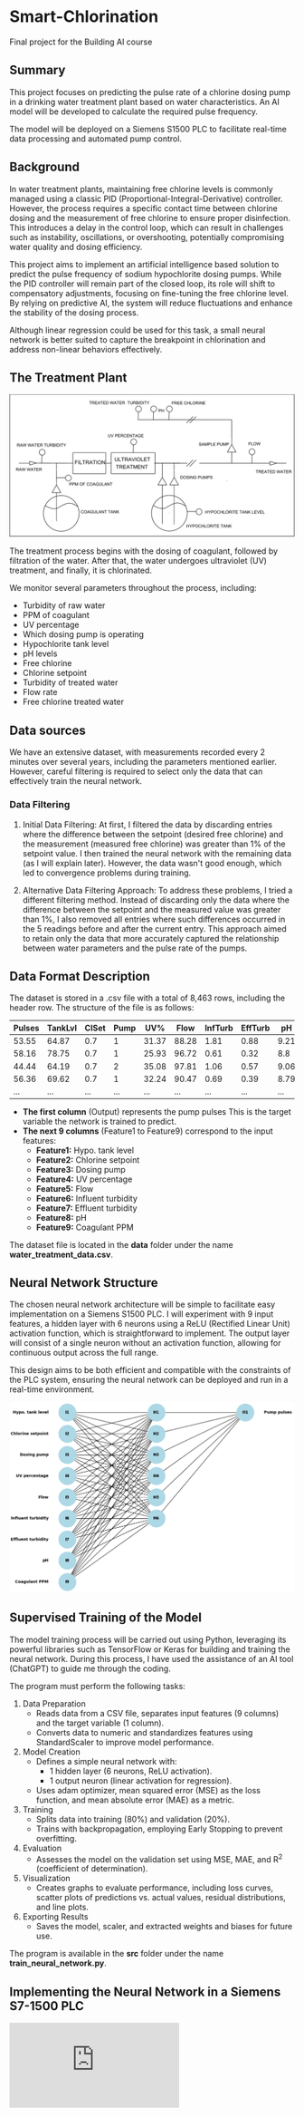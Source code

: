 <!-- This is the markdown template for the final project of the Building AI course, 
created by Reaktor Innovations and University of Helsinki. 
Copy the template, paste it to your GitHub README and edit! -->

# Smart-Chlorination
Final project for the Building AI course


## Summary

This project focuses on predicting the pulse rate of a chlorine dosing pump in a drinking water treatment plant based on water characteristics. An AI model will be developed to calculate the required pulse frequency.

The model will be deployed on a Siemens S1500 PLC to facilitate real-time data processing and automated pump control.

## Background

In water treatment plants, maintaining free chlorine levels is commonly managed using a classic PID (Proportional-Integral-Derivative) controller. However, the process requires a specific contact time between chlorine dosing and the measurement of free chlorine to ensure proper disinfection. This introduces a delay in the control loop, which can result in challenges such as instability, oscillations, or overshooting, potentially compromising water quality and dosing efficiency.

This project aims to implement an artificial intelligence based solution to predict the pulse frequency of sodium hypochlorite dosing pumps. While the PID controller will remain part of the closed loop, its role will shift to compensatory adjustments, focusing on fine-tuning the free chlorine level. By relying on predictive AI, the system will reduce fluctuations and enhance the stability of the dosing process.

Although linear regression could be used for this task, a small neural network is better suited to capture the breakpoint in chlorination and address non-linear behaviors effectively.


## The Treatment Plant

![treatment_plant_diagram](./images/treatment_plant_diagram.png)

The treatment process begins with the dosing of coagulant, followed by filtration of the water. After that, the water undergoes ultraviolet (UV) treatment, and finally, it is chlorinated.

We monitor several parameters throughout the process, including:

- Turbidity of raw water
- PPM of coagulant
- UV percentage
- Which dosing pump is operating
- Hypochlorite tank level
- pH levels
- Free chlorine
- Chlorine setpoint
- Turbidity of treated water
- Flow rate
- Free chlorine treated water

## Data sources
We have an extensive dataset, with measurements recorded every 2 minutes over several years, including the parameters mentioned earlier. However, careful filtering is required to select only the data that can effectively train the neural network.

### Data Filtering
1. Initial Data Filtering:
At first, I filtered the data by discarding entries where the difference between the setpoint (desired free chlorine) and the measurement (measured free chlorine) was greater than 1% of the setpoint value. I then trained the neural network with the remaining data (as I will explain later). However, the data wasn't good enough, which led to convergence problems during training.

2. Alternative Data Filtering Approach:
To address these problems, I tried a different filtering method. Instead of discarding only the data where the difference between the setpoint and the measured value was greater than 1%, I also removed all entries where such differences occurred in the 5 readings before and after the current entry. This approach aimed to retain only the data that more accurately captured the relationship between water parameters and the pulse rate of the pumps.

## Data Format Description
The dataset is stored in a .csv file with a total of 8,463 rows, including the header row. The structure of the file is as follows:

| Pulses | TankLvl | ClSet | Pump | UV%   | Flow  | InfTurb | EffTurb | pH   | CoagPPM |
|--------|---------|-------|------|-------|-------|---------|---------|------|---------|
| 53.55  | 64.87   | 0.7   | 1    | 31.37 | 88.28 | 1.81    | 0.88    | 9.21 | 0       |
| 58.16  | 78.75   | 0.7   | 1    | 25.93 | 96.72 | 0.61    | 0.32    | 8.8  | 0       |
| 44.44  | 64.19   | 0.7   | 2    | 35.08 | 97.81 | 1.06    | 0.57    | 9.06 | 0       |
| 56.36  | 69.62   | 0.7   | 1    | 32.24 | 90.47 | 0.69    | 0.39    | 8.79 | 0       |
| ...    | ...     | ...   | ...  | ...   | ...   | ...     | ...     | ...  | ...     |

- **The first column** (Output) represents the pump pulses This is the target variable the network is trained to predict.
- **The next 9 columns** (Feature1 to Feature9) correspond to the input features:
  - **Feature1:** Hypo. tank level
  - **Feature2:** Chlorine setpoint
  - **Feature3:** Dosing pump
  - **Feature4:** UV percentage
  - **Feature5:** Flow
  - **Feature6:** Influent turbidity
  - **Feature7:** Effluent turbidity
  - **Feature8:** pH
  - **Feature9:** Coagulant PPM
 
The dataset file is located in the **data** folder under the name **water_treatment_data.csv**.

## Neural Network Structure
The chosen neural network architecture will be simple to facilitate easy implementation on a Siemens S1500 PLC. I will experiment with 9 input features, a hidden layer with 6 neurons using a ReLU (Rectified Linear Unit) activation function, which is straightforward to implement. The output layer will consist of a single neuron without an activation function, allowing for continuous output across the full range.

This design aims to be both efficient and compatible with the constraints of the PLC system, ensuring the neural network can be deployed and run in a real-time environment.

![NeuralNetworkDiagram](./images/NeuralNetworkDiagram.png)

## Supervised Training of the Model
The model training process will be carried out using Python, leveraging its powerful libraries such as TensorFlow or Keras for building and training the neural network. During this process, I have used the assistance of an AI tool (ChatGPT) to guide me through the coding.

The program must perform the following tasks:
1. Data Preparation
   - Reads data from a CSV file, separates input features (9 columns) and the target variable (1 column).
   - Converts data to numeric and standardizes features using StandardScaler to improve model performance.
2. Model Creation
   - Defines a simple neural network with:
     - 1 hidden layer (6 neurons, ReLU activation).
     - 1 output neuron (linear activation for regression).
   - Uses adam optimizer, mean squared error (MSE) as the loss function, and mean absolute error (MAE) as a metric.
3. Training
   - Splits data into training (80%) and validation (20%).
   - Trains with backpropagation, employing Early Stopping to prevent overfitting.
4. Evaluation
    - Assesses the model on the validation set using MSE, MAE, and R<sup>2</sup>
  (coefficient of determination).
5. Visualization
   - Creates graphs to evaluate performance, including loss curves, scatter plots of predictions vs. actual values, residual distributions, and line plots.
6. Exporting Results
   - Saves the model, scaler, and extracted weights and biases for future use.

The program is available in the **src** folder under the name **train_neural_network.py**.

## Implementing the Neural Network in a Siemens S7-1500 PLC

![HIDDEN NEURON](https://github.com/lmpipaon/Smart-Chlorination/blob/main/PLC/a.pdf)
